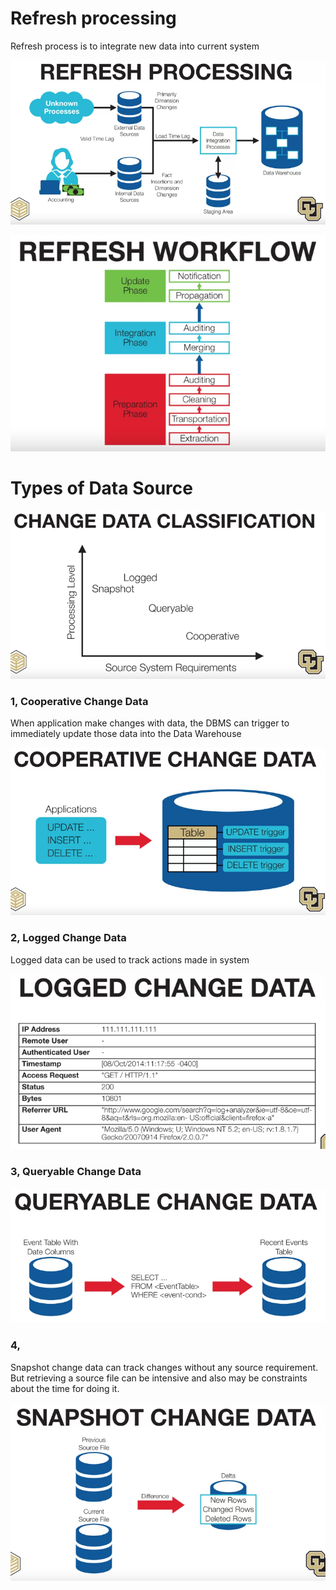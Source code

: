 # Refresh processing
Refresh process is to integrate new data into current system

![refresh-processing](refresh-processing.png)

![refresh-workflow](refresh-workflow.png)

# Types of Data Source

![change-data-classification](change-data-classification.png)

### 1, Cooperative Change Data
When application make changes with data, the DBMS can trigger to immediately update those data into the Data Warehouse

![cooperative-change-data](cooperative-change-data.png)

### 2, Logged Change Data
Logged data can be used to track actions made in system

![logged-change-data](logged-change-data.png)

### 3, Queryable Change Data
![queryable-change-data](queryable-change-data.png)

### 4, 
Snapshot change data can track changes without any source requirement. But retrieving a source file can be intensive and also may be constraints about the time for doing it.

![snapshot-change-data](snapshot-change-data.png)
